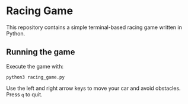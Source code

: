# Racing Game

This repository contains a simple terminal-based racing game written in Python.

## Running the game

Execute the game with:

```
python3 racing_game.py
```

Use the left and right arrow keys to move your car and avoid obstacles. Press `q` to quit.
